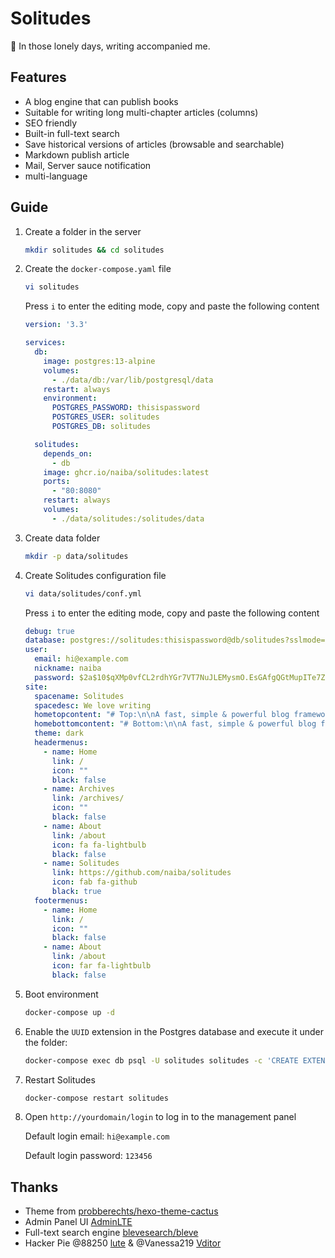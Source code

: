 # Solitudes

:smoking: In those lonely days, writing accompanied me.

## Features

- A blog engine that can publish books
- Suitable for writing long multi-chapter articles (columns)
- SEO friendly
- Built-in full-text search
- Save historical versions of articles (browsable and searchable)
- Markdown publish article
- Mail, Server sauce notification
- multi-language

## Guide

1. Create a folder in the server

    ```sh
    mkdir solitudes && cd solitudes
    ```

2. Create the `docker-compose.yaml` file

    ```sh
    vi solitudes
    ```
    Press `i` to enter the editing mode, copy and paste the following content
    ```yaml
    version: '3.3'

    services:
      db:
        image: postgres:13-alpine
        volumes:
          - ./data/db:/var/lib/postgresql/data
        restart: always
        environment:
          POSTGRES_PASSWORD: thisispassword
          POSTGRES_USER: solitudes
          POSTGRES_DB: solitudes

      solitudes:
        depends_on:
          - db
        image: ghcr.io/naiba/solitudes:latest
        ports:
          - "80:8080"
        restart: always
        volumes:
          - ./data/solitudes:/solitudes/data
    ```
    
2. Create data folder
    ```sh
    mkdir -p data/solitudes
    ```
    
4. Create Solitudes configuration file

    ```sh
    vi data/solitudes/conf.yml
    ```

    Press `i` to enter the editing mode, copy and paste the following content

    ```yaml
    debug: true
    database: postgres://solitudes:thisispassword@db/solitudes?sslmode=disable
    user:
      email: hi@example.com
      nickname: naiba
      password: $2a$10$qXMp0vfCL2rdhYGr7VT7NuJLEMysmO.EsGAfgQGtMupITe7ZNbi86
    site:
      spacename: Solitudes
      spacedesc: We love writing
      hometopcontent: "# Top:\n\nA fast, simple & powerful blog framework \U0001F44D\n"
      homebottomcontent: "# Bottom:\n\nA fast, simple & powerful blog framework \U0001F44D\n"
      theme: dark
      headermenus:
        - name: Home
          link: /
          icon: ""
          black: false
        - name: Archives
          link: /archives/
          icon: ""
          black: false
        - name: About
          link: /about
          icon: fa fa-lightbulb
          black: false
        - name: Solitudes
          link: https://github.com/naiba/solitudes
          icon: fab fa-github
          black: true
      footermenus:
        - name: Home
          link: /
          icon: ""
          black: false
        - name: About
          link: /about
          icon: far fa-lightbulb
          black: false
    ```

5. Boot environment

    ```sh
    docker-compose up -d
    ```

6. Enable the `UUID` extension in the Postgres database and execute it under the folder:

    ```sh
    docker-compose exec db psql -U solitudes solitudes -c 'CREATE EXTENSION IF NOT EXISTS "uuid-ossp";'
    ```

7. Restart Solitudes

    ```sh
    docker-compose restart solitudes
    ```

8. Open `http://yourdomain/login` to log in to the management panel

    Default login email: `hi@example.com`

    Default login password: `123456`

## Thanks

- Theme from [probberechts/hexo-theme-cactus](https://github.com/probberechts/hexo-theme-cactus)
- Admin Panel UI [AdminLTE](https://adminlte.io/)
- Full-text search engine [blevesearch/bleve](https://github.com/blevesearch/bleve)
- Hacker Pie @88250 [lute](https://github.com/88250/lute) & @Vanessa219 [Vditor](https://github.com/Vanessa219/vditor)